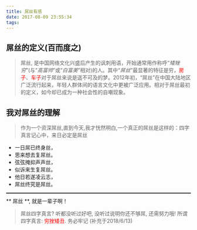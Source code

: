 ```yaml
---
title: 屌丝有感
date: 2017-08-09 23:55:34
tags:
---
```


## 屌丝的定义(百而度之)
> 屌丝, 是中国网络文化兴盛后产生的讽刺用语，开始通常用作称呼“*矮矬穷*”(与“*高富帅*”或“*白富美*”相对)的人。其中“*屌丝*”最显著的特征是穷，<font color=red>房子</font>、<font color=red>车子</font>对于屌丝来说是遥不可及的梦。2012年初，“屌丝”在中国大陆地区广泛流行起来，年轻人群体间的语言文化中更被广泛应用。相对于屌丝最初的定义，如今却已成为一种社会性的自嘲现象。

## 我对屌丝的理解
> 作为一个资深屌丝,直到今天,我才恍然明白,一个真正的屌丝是这样的：四字真言记心中，来日必定是屌丝
* 一日屌已终身丝，
* 思来想去复屌丝。
* 弦弦掩抑声声丝，
* 似诉来生复屌丝。
* 他日若遂凌云志，
* 屌丝终究是屌丝。

<hr style="height:2px;background-image:none;margin:10px 0"/>
** 屌丝 **,  就是一辈子啊！

> 屌丝四字真言? 听都没听过好吧, 没听过说明你还不够屌, 还需努力哦! 所谓四字真言: <font color=red>穷挫矮丑</font>. 务必牢记 (补充于2018/6/13)